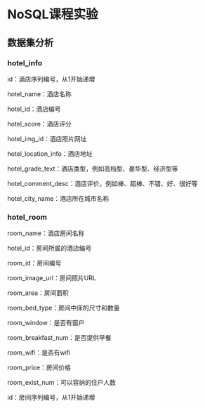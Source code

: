 # NoSQL课程实验

## 数据集分析

### hotel_info

id：酒店序列编号，从1开始递增

hotel_name：酒店名称

hotel_id：酒店编号

hotel_score：酒店评分

hotel_img_id：酒店照片网址

hotel_location_info：酒店地址

hotel_grade_text：酒店类型，例如高档型、豪华型、经济型等

hotel_comment_desc：酒店评价，例如棒、超棒、不错、好、很好等

hotel_city_name：酒店所在城市名称

### hotel_room

room_name：酒店房间名称

hotel_id：房间所属的酒店编号

room_id：房间编号

room_image_url：房间照片URL

room_area：房间面积

room_bed_type：房间中床的尺寸和数量

room_window：是否有窗户

room_breakfast_num：是否提供早餐

room_wifi：是否有wifi

room_price：房间价格

room_exist_num：可以容纳的住户人数

id：房间序列编号，从1开始递增
